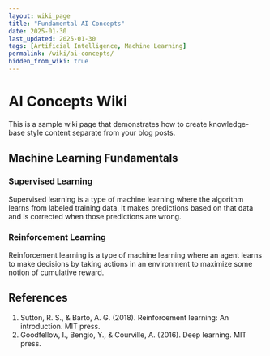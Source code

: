 ```yaml
---
layout: wiki_page
title: "Fundamental AI Concepts"
date: 2025-01-30
last_updated: 2025-01-30
tags: [Artificial Intelligence, Machine Learning]
permalink: /wiki/ai-concepts/
hidden_from_wiki: true
---
```


# AI Concepts Wiki

This is a sample wiki page that demonstrates how to create knowledge-base style content separate from your blog posts.

## Machine Learning Fundamentals

### Supervised Learning

Supervised learning is a type of machine learning where the algorithm learns from labeled training data. It makes predictions based on that data and is corrected when those predictions are wrong.

### Reinforcement Learning

Reinforcement learning is a type of machine learning where an agent learns to make decisions by taking actions in an environment to maximize some notion of cumulative reward.

## References

1. Sutton, R. S., & Barto, A. G. (2018). Reinforcement learning: An introduction. MIT press.
2. Goodfellow, I., Bengio, Y., & Courville, A. (2016). Deep learning. MIT press. 